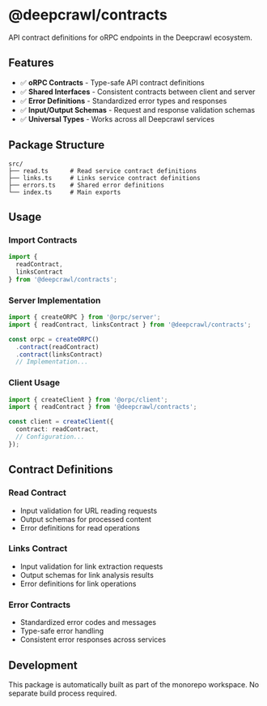 # @deepcrawl/contracts

API contract definitions for oRPC endpoints in the Deepcrawl ecosystem.

## Features

- ✅ **oRPC Contracts** - Type-safe API contract definitions
- ✅ **Shared Interfaces** - Consistent contracts between client and server
- ✅ **Error Definitions** - Standardized error types and responses
- ✅ **Input/Output Schemas** - Request and response validation schemas
- ✅ **Universal Types** - Works across all Deepcrawl services

## Package Structure

```
src/
├── read.ts      # Read service contract definitions
├── links.ts     # Links service contract definitions  
├── errors.ts    # Shared error definitions
└── index.ts     # Main exports
```

## Usage

### Import Contracts

```typescript
import { 
  readContract,
  linksContract 
} from '@deepcrawl/contracts';
```

### Server Implementation

```typescript
import { createORPC } from '@orpc/server';
import { readContract, linksContract } from '@deepcrawl/contracts';

const orpc = createORPC()
  .contract(readContract)
  .contract(linksContract)
  // Implementation...
```

### Client Usage

```typescript
import { createClient } from '@orpc/client';
import { readContract } from '@deepcrawl/contracts';

const client = createClient({
  contract: readContract,
  // Configuration...
});
```

## Contract Definitions

### **Read Contract**
- Input validation for URL reading requests
- Output schemas for processed content
- Error definitions for read operations

### **Links Contract**  
- Input validation for link extraction requests
- Output schemas for link analysis results
- Error definitions for link operations

### **Error Contracts**
- Standardized error codes and messages
- Type-safe error handling
- Consistent error responses across services

## Development

This package is automatically built as part of the monorepo workspace. No separate build process required.